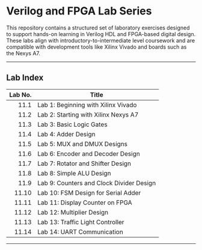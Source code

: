 # Verilog and FPGA Lab Series

This repository contains a structured set of laboratory exercises designed to support hands-on learning in Verilog HDL and FPGA-based digital design. These labs align with introductory-to-intermediate level coursework and are compatible with development tools like Xilinx Vivado and boards such as the Nexys A7.

---

## Lab Index

| Lab No. | Title                                  |
|--------:|-----------------------------------------|
| 11.1    | Lab 1: Beginning with Xilinx Vivado     |
| 11.2    | Lab 2: Starting with Xilinx Nexys A7    |
| 11.3    | Lab 3: Basic Logic Gates                |
| 11.4    | Lab 4: Adder Design                     |
| 11.5    | Lab 5: MUX and DMUX Designs             |
| 11.6    | Lab 6: Encoder and Decoder Design       |
| 11.7    | Lab 7: Rotator and Shifter Design       |
| 11.8    | Lab 8: Simple ALU Design                |
| 11.9    | Lab 9: Counters and Clock Divider Design|
| 11.10   | Lab 10: FSM Design for Serial Adder     |
| 11.11   | Lab 11: Display Counter on FPGA         |
| 11.12   | Lab 12: Multiplier Design               |
| 11.13   | Lab 13: Traffic Light Controller        |
| 11.14   | Lab 14: UART Communication              |

---
